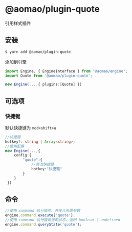 # @aomao/plugin-quote

引用样式插件

## 安装

```bash
$ yarn add @aomao/plugin-quote
```

添加到引擎

```ts
import Engine, { EngineInterface } from '@aomao/engine';
import Quote from '@aomao/plugin-quote';

new Engine(...,{ plugins:[Quote] })
```

## 可选项

### 快捷键

默认快捷键为 `mod+shift+u`

```ts
//快捷键
hotkey?: string | Array<string>;
//使用配置
new Engine(...,{
    config:{
        "quote":{
            //修改快捷键
            hotkey:"快捷键"
        }
    }
 })
```

## 命令

```ts
//使用 command 执行插件、并传入所需参数
engine.command.execute('quote');
//使用 command 执行查询当前状态，返回 boolean | undefined
engine.command.queryState('quote');
```
